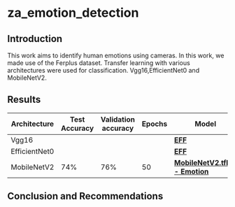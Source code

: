 # za_emotion_detection

## Introduction
This work aims to identify human emotions using cameras. In this work, we made use of the Ferplus dataset. Transfer learning with various architectures were used for classification. Vgg16,EfficientNet0 and MobileNetV2.


## Results

| Architecture  |Test Accuracy| Validation accuracy  |  Epochs  | Model              |
| --------------| ----------- |--------------------- | ---------| -------------------|
| Vgg16         |             |                      |          |**[EFF](https://drivelink)**
| EfficientNet0 |             |                      |          |**[EFF](https://drivelink)**
| MobileNetV2   |74%          |76%                   |    50    |**[MobileNetV2.tflite - Emotion](https://drive.google.com/file/d/18V3LikH5-aVWo8ToV5_lpTHHBDTys6YE/view?usp=sharing)**


## Conclusion and Recommendations
